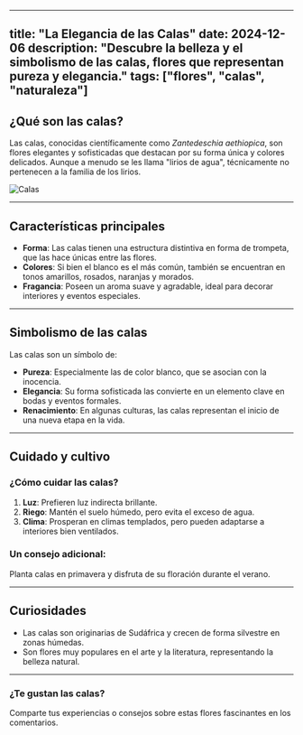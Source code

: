 
---
title: "La Elegancia de las Calas"
date: 2024-12-06
description: "Descubre la belleza y el simbolismo de las calas, flores que representan pureza y elegancia."
tags: ["flores", "calas", "naturaleza"]
---

## ¿Qué son las calas?

Las calas, conocidas científicamente como *Zantedeschia aethiopica*, son flores elegantes y sofisticadas que destacan por su forma única y colores delicados. Aunque a menudo se les llama "lirios de agua", técnicamente no pertenecen a la familia de los lirios.

![Calas](https://www.planetnatural.com/wp-content/uploads/2023/03/callas-lilies-near-pond.jpg)

---

## Características principales

- **Forma**: Las calas tienen una estructura distintiva en forma de trompeta, que las hace únicas entre las flores.
- **Colores**: Si bien el blanco es el más común, también se encuentran en tonos amarillos, rosados, naranjas y morados.
- **Fragancia**: Poseen un aroma suave y agradable, ideal para decorar interiores y eventos especiales.

---

## Simbolismo de las calas

Las calas son un símbolo de:
- **Pureza**: Especialmente las de color blanco, que se asocian con la inocencia.
- **Elegancia**: Su forma sofisticada las convierte en un elemento clave en bodas y eventos formales.
- **Renacimiento**: En algunas culturas, las calas representan el inicio de una nueva etapa en la vida.

---

## Cuidado y cultivo

### ¿Cómo cuidar las calas?
1. **Luz**: Prefieren luz indirecta brillante.
2. **Riego**: Mantén el suelo húmedo, pero evita el exceso de agua.
3. **Clima**: Prosperan en climas templados, pero pueden adaptarse a interiores bien ventilados.

### Un consejo adicional:
Planta calas en primavera y disfruta de su floración durante el verano.

---

## Curiosidades

- Las calas son originarias de Sudáfrica y crecen de forma silvestre en zonas húmedas.
- Son flores muy populares en el arte y la literatura, representando la belleza natural.

---

### ¿Te gustan las calas?
Comparte tus experiencias o consejos sobre estas flores fascinantes en los comentarios.
